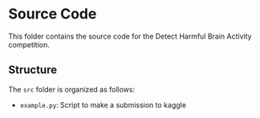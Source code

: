 # Source Code

This folder contains the source code for the Detect Harmful Brain Activity competition.

## Structure

The `src` folder is organized as follows:

- `example.py`: Script to make a submission to kaggle
